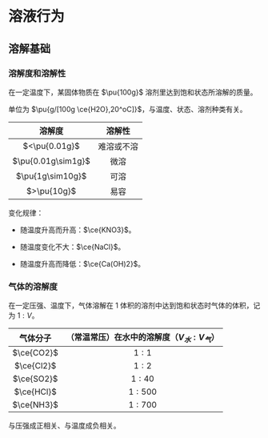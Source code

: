 # 溶液行为

## 溶解基础

### 溶解度和溶解性

在一定温度下，某固体物质在 $\pu{100g}$ 溶剂里达到饱和状态所溶解的质量。

单位为 $\pu{g/[100g \ce{H2O},20^oC]}$，与温度、状态、溶剂种类有关。

| 溶解度 | 溶解性 |
| :-: | :-: |
| $<\pu{0.01g}$ | 难溶或不溶 |
| $\pu{0.01g\sim1g}$ | 微溶 |
| $\pu{1g\sim10g}$ | 可溶 |
| $>\pu{10g}$ | 易容 |

变化规律：

- 随温度升高而升高：$\ce{KNO3}$。

- 随温度变化不大：$\ce{NaCl}$。

- 随温度升高而降低：$\ce{Ca(OH)2}$。

### 气体的溶解度

在一定压强、温度下，气体溶解在 $1$ 体积的溶剂中达到饱和状态时气体的体积，记为 $1:V$。

| 气体分子 | （常温常压）在水中的溶解度（$V_水:V_气$） |
| :-: | :-: |
| $\ce{CO2}$ | $1:1$ |
| $\ce{Cl2}$ | $1:2$ |
| $\ce{SO2}$ | $1:40$ |
| $\ce{HCl}$ | $1:500$ |
| $\ce{NH3}$ | $1:700$ |

与压强成正相关、与温度成负相关。
